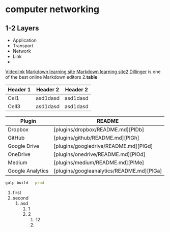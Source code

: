 # computer networking

 ## 1-2 Layers
  - Application
  - Transport
  - Network
  - Link
  - 
  [Videolink](https://www.bilibili.com/video/BV137411Z7LR?vd_source=40cdfde8dcf82256a9d64cd6c7e75076&spm_id_from=333.788.videopod.episodes&p=3)
  [Markdown learning site](https://www.markdownguide.org/basic-syntax/#lists-1)
[Markdown learning site2](https://www.markdownguide.org/basic-syntax/#paragraphs-1)
[Dillinger](https://dillinger.io/) is one of the best online Markdown editors
 2.**table**

| Header 1 | Header 2 | Header 2 |
| ------- | ------- | ------- |
| Cel1   | asd1dasd | asd1dasd |
| Cell3   | asd1dasd | asd1dasd |

| Plugin | README 
| ------ | ----- |
| Dropbox | [plugins/dropbox/README.md][PlDb] |
| GitHub | [plugins/github/README.md][PlGh] |
| Google Drive | [plugins/googledrive/README.md][PlGd] |
| OneDrive | [plugins/onedrive/README.md][PlOd] |
| Medium | [plugins/medium/README.md][PlMe] |
| Google Analytics | [plugins/googleanalytics/README.md][PlGa] |

```sh
gulp build --prod
```

1. first
2. second
   1. asd
      1. 1
      2. 2
         1. 12
         2.  